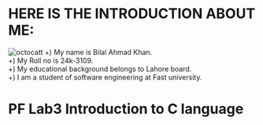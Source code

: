 # **HERE IS THE INTRODUCTION ABOUT ME:**
![octocatt](https://github.com/user-attachments/assets/4348f7d3-312f-4c25-8a0e-cc664ef46d6f)
+) My name is Bilal Ahmad Khan.\
+) My Roll no is 24k-3109.\
+) My educational background belongs to Lahore board.\
+) I am a student of software engineering at Fast university.
# PF Lab3 Introduction to C language
